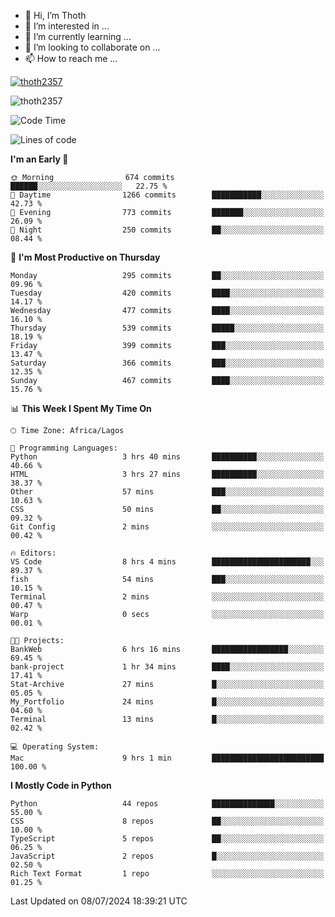 <!---
thoth2357/thoth2357 is a ✨ special ✨ repository because its `README.md` (this file) appears on your GitHub profile.
You can click the Preview link to take a look at your changes.
--->

- 👋 Hi, I’m Thoth
- 👀 I’m interested in ...
- 🌱 I’m currently learning ...
- 💞️ I’m looking to collaborate on ...
- 📫 How to reach me ...


<p align="left"> <a href="https://github.com/ryo-ma/github-profile-trophy"><img src="https://github-profile-trophy.vercel.app/?username=thoth2357&theme=gruvbox&no-bg=true&no-frame=false&title=MultiLanguage,Commits,Repositories,Stars,Followers,PullRequest,Reviews,Issues" alt="thoth2357" /></a> </p>

<p align="left"> <img src="https://komarev.com/ghpvc/?username=thoth2357&label=Profile%20views&color=0e75b6&style=flat" alt="thoth2357" /> </p>

<!--START_SECTION:waka-->
![Code Time](http://img.shields.io/badge/Code%20Time-3%2C070%20hrs%2044%20mins-blue)

![Lines of code](https://img.shields.io/badge/From%20Hello%20World%20I%27ve%20Written-31.0%20million%20lines%20of%20code-blue)

**I'm an Early 🐤** 

```text
🌞 Morning                674 commits         ██████░░░░░░░░░░░░░░░░░░░   22.75 % 
🌆 Daytime                1266 commits        ███████████░░░░░░░░░░░░░░   42.73 % 
🌃 Evening                773 commits         ███████░░░░░░░░░░░░░░░░░░   26.09 % 
🌙 Night                  250 commits         ██░░░░░░░░░░░░░░░░░░░░░░░   08.44 % 
```
📅 **I'm Most Productive on Thursday** 

```text
Monday                   295 commits         ██░░░░░░░░░░░░░░░░░░░░░░░   09.96 % 
Tuesday                  420 commits         ████░░░░░░░░░░░░░░░░░░░░░   14.17 % 
Wednesday                477 commits         ████░░░░░░░░░░░░░░░░░░░░░   16.10 % 
Thursday                 539 commits         █████░░░░░░░░░░░░░░░░░░░░   18.19 % 
Friday                   399 commits         ███░░░░░░░░░░░░░░░░░░░░░░   13.47 % 
Saturday                 366 commits         ███░░░░░░░░░░░░░░░░░░░░░░   12.35 % 
Sunday                   467 commits         ████░░░░░░░░░░░░░░░░░░░░░   15.76 % 
```


📊 **This Week I Spent My Time On** 

```text
🕑︎ Time Zone: Africa/Lagos

💬 Programming Languages: 
Python                   3 hrs 40 mins       ██████████░░░░░░░░░░░░░░░   40.66 % 
HTML                     3 hrs 27 mins       ██████████░░░░░░░░░░░░░░░   38.37 % 
Other                    57 mins             ███░░░░░░░░░░░░░░░░░░░░░░   10.63 % 
CSS                      50 mins             ██░░░░░░░░░░░░░░░░░░░░░░░   09.32 % 
Git Config               2 mins              ░░░░░░░░░░░░░░░░░░░░░░░░░   00.42 % 

🔥 Editors: 
VS Code                  8 hrs 4 mins        ██████████████████████░░░   89.37 % 
fish                     54 mins             ███░░░░░░░░░░░░░░░░░░░░░░   10.15 % 
Terminal                 2 mins              ░░░░░░░░░░░░░░░░░░░░░░░░░   00.47 % 
Warp                     0 secs              ░░░░░░░░░░░░░░░░░░░░░░░░░   00.01 % 

🐱‍💻 Projects: 
BankWeb                  6 hrs 16 mins       █████████████████░░░░░░░░   69.45 % 
bank-project             1 hr 34 mins        ████░░░░░░░░░░░░░░░░░░░░░   17.41 % 
Stat-Archive             27 mins             █░░░░░░░░░░░░░░░░░░░░░░░░   05.05 % 
My_Portfolio             24 mins             █░░░░░░░░░░░░░░░░░░░░░░░░   04.60 % 
Terminal                 13 mins             █░░░░░░░░░░░░░░░░░░░░░░░░   02.42 % 

💻 Operating System: 
Mac                      9 hrs 1 min         █████████████████████████   100.00 % 
```

**I Mostly Code in Python** 

```text
Python                   44 repos            ██████████████░░░░░░░░░░░   55.00 % 
CSS                      8 repos             ██░░░░░░░░░░░░░░░░░░░░░░░   10.00 % 
TypeScript               5 repos             ██░░░░░░░░░░░░░░░░░░░░░░░   06.25 % 
JavaScript               2 repos             █░░░░░░░░░░░░░░░░░░░░░░░░   02.50 % 
Rich Text Format         1 repo              ░░░░░░░░░░░░░░░░░░░░░░░░░   01.25 % 
```




 Last Updated on 08/07/2024 18:39:21 UTC
<!--END_SECTION:waka-->
<!--![](http://github-profile-summary-cards.vercel.app/api/cards/profile-details?username=thoth2357&theme=2077)

![](http://github-profile-summary-cards.vercel.app/api/cards/stats?username=thoth2357&theme=2077)![](http://github-profile-summary-cards.vercel.app/api/cards/productive-time?username=thoth2357&theme=2077&utcOffset=8) -->
